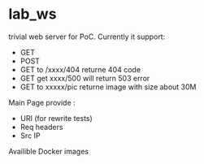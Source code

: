 # lab_ws
trivial web server for PoC.
Currently it support:
- GET
- POST
- GET to /xxxx/404 returne 404 code
- GET get xxxx/500 will return 503 error
- GET to xxxxx/pic returne image with size about 30M

Main Page provide :
- URI (for rewrite tests)
- Req headers
- Src IP 
</n> 
Availible Docker images 

